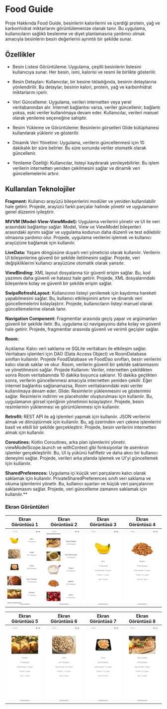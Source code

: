 
# Food Guide

Proje Hakkında
Food Guide, besinlerin kalorilerini ve içerdiği protein, yağ ve karbonhidrat miktarlarını görüntülemenize olanak tanır. Bu uygulama, kullanıcıların sağlıklı beslenme ve diyet planlamasına yardımcı olmak amacıyla besinlerin besin değerlerini ayrıntılı bir şekilde sunar.



## Özellikler

- Besin Listesi Görüntüleme: Uygulama, çeşitli besinlerin listesini kullanıcıya sunar. Her besin, ismi, kalorisi ve resmi ile birlikte gösterilir.

- Besin Detayları: Kullanıcılar, bir besine tıkladığında, besinin detaylarına yönlendirilir. Bu detaylar, besinin kalori, protein, yağ ve karbonhidrat miktarlarını içerir.

- Veri Güncelleme: Uygulama, verileri internetten veya yerel veritabanından alır. İnternet bağlantısı varsa, veriler güncellenir; bağlantı yoksa, eski veriler kullanılmaya devam eder. Kullanıcılar, verileri manuel olarak yenileme seçeneğine sahiptir.

- Resim Yükleme ve Görüntüleme: Besinlerin görselleri Glide kütüphanesi kullanılarak yüklenir ve gösterilir.

- Dinamik Veri Yönetimi: Uygulama, verilerin güncellenmesi için 10 dakikalık bir süre belirler. Bu süre sonunda veriler otomatik olarak güncellenir.

- Yenileme Özelliği: Kullanıcılar, listeyi kaydırarak yenileyebilirler. Bu işlem verilerin internetten yeniden çekilmesini sağlar ve dinamik veri güncellemelerini artırır.

  
## Kullanılan Teknolojiler

**Fragment:** Kullanıcı arayüzü bileşenlerini modüler ve yeniden kullanılabilir hale getirir. Projede, arayüzü farklı parçalar halinde yönetir ve uygulamanın genel düzenini iyileştirir.

**MVVM (Model-View-ViewModel):** Uygulama verilerini yönetir ve UI ile veri arasındaki bağlantıyı sağlar. Model, View ve ViewModel bileşenleri arasındaki ayrımı sağlar ve uygulama kodunun daha düzenli ve test edilebilir olmasına yardımcı olur. Projede, uygulama verilerini işlemek ve kullanıcı arayüzüne bağlamak için kullanılır.

**LiveData:** Yaşam döngüsüne duyarlı veri yöneticisi olarak kullanılır. Verilerin UI bileşenlerine güvenli bir şekilde iletilmesini sağlar. Projede, veri değişikliklerini kullanıcı arayüzüne otomatik olarak yansıtır.

**ViewBinding:** XML layout dosyalarına tür güvenli erişim sağlar. Bu, kod yazımını daha güvenli ve hatasız hale getirir. Projede, XML dosyalarındaki bileşenlere kolay ve güvenli bir şekilde erişim sağlar.

**SwipeRefreshLayout:** Kullanıcının listeyi yenilemek için kaydırma hareketi yapabilmesini sağlar. Bu, kullanıcı etkileşimini artırır ve dinamik veri güncellemelerini kolaylaştırır. Projede, kullanıcıların listeyi manuel olarak güncellemelerine olanak tanır.

**Navigation Component:** Fragmentlar arasında geçiş yapar ve argümanları güvenli bir şekilde iletir. Bu, uygulama içi navigasyonu daha kolay ve güvenli hale getirir. Projede, fragmentlar arasında güvenli ve verimli geçişler sağlar.

**Room:**

Açıklama: Kalıcı veri saklama ve SQLite veritabanı ile etkileşim sağlar. Veritabanı işlemleri için DAO (Data Access Object) ve RoomDatabase sınıfları kullanılır. Projede FoodDatabase ve FoodDao sınıfları, besin verilerini kalıcı olarak saklar ve okur. Room, verilerin güvenli bir şekilde saklanmasını ve yönetilmesini sağlar.
Projede Kullanım: Veriler, internetten çekildikten sonra Room veritabanında 10 dakika boyunca saklanır. 10 dakika geçtikten sonra, verilerin güncellenmesi amacıyla internetten yeniden çekilir. Eğer internet bağlantısı sağlanamazsa, Room veritabanındaki eski veriler kullanılmaya devam eder.
Glide: Resimlerin yüklenmesini ve gösterimini sağlar. Resimlerin indirimi ve placeholder oluşturulması için kullanılır. Bu, uygulamanın görsel içeriğinin yönetimini kolaylaştırır. Projede, besin resimlerinin yüklenmesi ve görüntülenmesi için kullanılır.

**Retrofit:** REST API ile ağ işlemleri yapmak için kullanılır. JSON verilerini almak ve dönüştürmek için kullanılır. Bu, ağ üzerinden veri çekme işlemlerini basit ve etkili bir şekilde gerçekleştirir. Projede, besin verilerini internetten almak için kullanılır.

**Coroutines:** Kotlin Coroutines, arka plan işlemlerini yönetir. viewModelScope.launch ve withContext gibi fonksiyonlar ile asenkron işlemler gerçekleştirilir. Bu, UI iş yükünü hafifletir ve daha akıcı bir kullanıcı deneyimi sağlar. Projede, verileri arka planda işlemek ve UI'yi güncellemek için kullanılır.

**SharedPreferences:** Uygulama içi küçük veri parçalarını kalıcı olarak saklamak için kullanılır. PrivateSharedPreferences sınıfı veri saklama ve okuma işlemlerini yönetir. Bu, kullanıcı ayarları ve küçük veri parçalarının saklanmasını sağlar. Projede, veri güncelleme zamanını saklamak için kullanılır.**

  ### Ekran Görüntüleri
| Ekran Görüntüsü 1 | Ekran Görüntüsü 2 | Ekran Görüntüsü 3 | Ekran Görüntüsü 4 |
|------------------|------------------|------------------|------------------|
| ![Ekran 1](https://github.com/murat-guzel33/myScreenShotFiles/blob/master/Foods/Ss1.png?raw=true) | ![Ekran 2](https://github.com/murat-guzel33/myScreenShotFiles/blob/master/Foods/Ss2.png?raw=true) | ![Ekran 3](https://github.com/murat-guzel33/myScreenShotFiles/blob/master/Foods/Ss3.png?raw=true) | ![Ekran 4](https://github.com/murat-guzel33/myScreenShotFiles/blob/master/Foods/Ss4.png?raw=true) |

| Ekran Görüntüsü 5 | Ekran Görüntüsü 6 | Ekran Görüntüsü 7 | Ekran Görüntüsü 8 |
|------------------|------------------|------------------|------------------|
| ![Ekran 5](https://github.com/murat-guzel33/myScreenShotFiles/blob/master/Foods/Ss5.png?raw=true) | ![Ekran 6](https://github.com/murat-guzel33/myScreenShotFiles/blob/master/Foods/Ss6.png?raw=true) | ![Ekran 7](https://github.com/murat-guzel33/myScreenShotFiles/blob/master/Foods/Ss7.png?raw=true) | ![Ekran 8](https://github.com/murat-guzel33/myScreenShotFiles/blob/master/Foods/Ss8.png?raw=true) |
